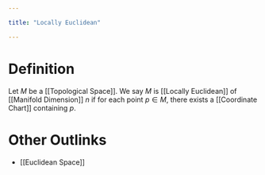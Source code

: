 ```yaml
---

title: "Locally Euclidean"

---
```

# Definition
Let $M$ be a [[Topological Space]]. We say $M$ is [[Locally Euclidean]] of [[Manifold Dimension]] $n$ if for each point $p \in M$, there exists a [[Coordinate Chart]] containing $p$.

# Other Outlinks
- [[Euclidean Space]]